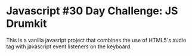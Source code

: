 # Javascript #30 Day Challenge: JS Drumkit

This is a vanilla javasript project that combines the use of HTML5's audio tag with javascript event listeners on the keyboard.
